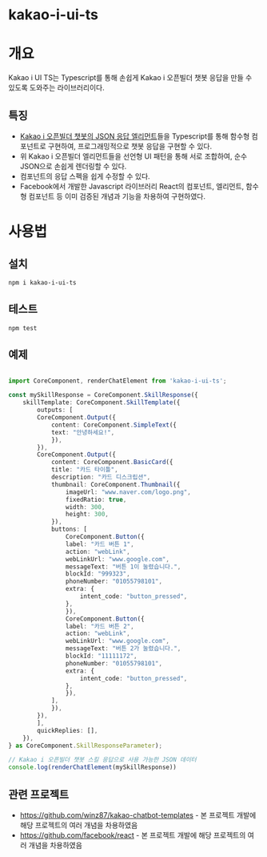 # kakao-i-ui-ts

# 개요
Kakao i UI TS는 Typescript를 통해 손쉽게 Kakao i 오픈빌더 챗봇 응답을 만들 수 있도록 도와주는 라이브러리이다.

## 특징
- [Kakao i 오픈빌더 챗봇의 JSON 응답 엘리먼트](https://i.kakao.com/docs/skill-response-format)들을 Typescript를 통해 함수형 컴포넌트로 구현하여, 프로그래밍적으로 챗봇 응답을 구현할 수 있다.
- 위 Kakao i 오픈빌더 엘리먼트들을 선언형 UI 패턴을 통해 서로 조합하여, 순수 JSON으로 손쉽게 렌더링할 수 있다.
- 컴포넌트의 응답 스펙을 쉽게 수정할 수 있다.
- Facebook에서 개발한 Javascript 라이브러리 React의 컴포넌트, 엘리먼트, 함수형 컴포넌트 등 이미 검증된 개념과 기능을 차용하여 구현하였다.

# 사용법

## 설치

```shell
npm i kakao-i-ui-ts
```

## 테스트
```shell
npm test
```

## 예제
```typescript

import CoreComponent, renderChatElement from 'kakao-i-ui-ts';

const mySkillResponse = CoreComponent.SkillResponse({
    skillTemplate: CoreComponent.SkillTemplate({
        outputs: [
        CoreComponent.Output({
            content: CoreComponent.SimpleText({
            text: "안녕하세요!",
            }),
        }),
        CoreComponent.Output({
            content: CoreComponent.BasicCard({
            title: "카드 타이틀",
            description: "카드 디스크립션",
            thumbnail: CoreComponent.Thumbnail({
                imageUrl: "www.naver.com/logo.png",
                fixedRatio: true,
                width: 300,
                height: 300,
            }),
            buttons: [
                CoreComponent.Button({
                label: "카드 버튼 1",
                action: "webLink",
                webLinkUrl: "www.google.com",
                messageText: "버튼 1이 눌렸습니다.",
                blockId: "999323",
                phoneNumber: "01055798101",
                extra: {
                    intent_code: "button_pressed",
                },
                }),
                CoreComponent.Button({
                label: "카드 버튼 2",
                action: "webLink",
                webLinkUrl: "www.google.com",
                messageText: "버튼 2가 눌렸습니다.",
                blockId: "11111172",
                phoneNumber: "01055798101",
                extra: {
                    intent_code: "button_pressed",
                },
                }),
            ],
            }),
        }),
        ],
        quickReplies: [],
    }),
} as CoreComponent.SkillResponseParameter);

// Kakao i 오픈빌더 챗봇 스킬 응답으로 사용 가능한 JSON 데이터
console.log(renderChatElement(mySkillResponse))
```

## 관련 프로젝트
- https://github.com/winz87/kakao-chatbot-templates - 본 프로젝트 개발에 해당 프로젝트의 여러 개념을 차용하였음
- https://github.com/facebook/react - 본 프로젝트 개발에 해당 프로젝트의 여러 개념을 차용하였음